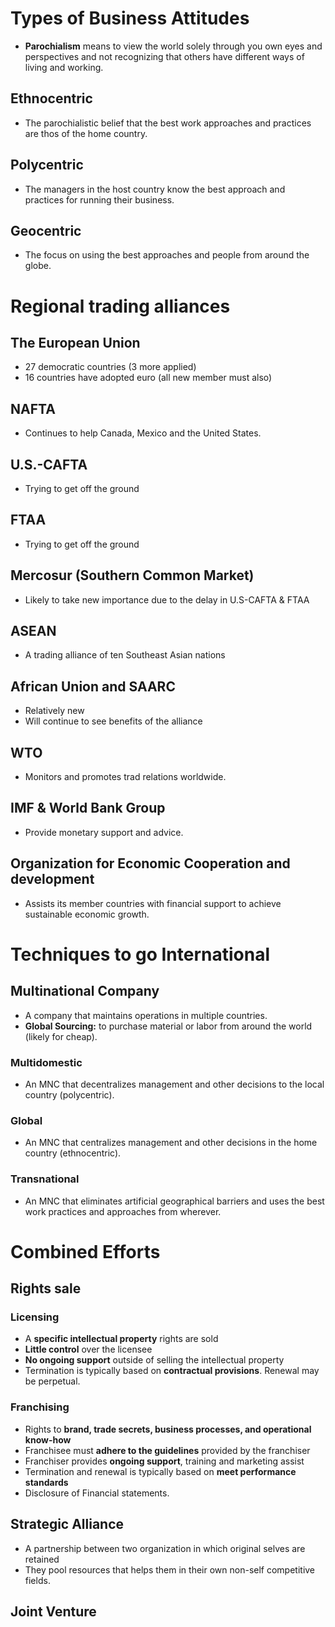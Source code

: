 # Types of Business Attitudes
- **Parochialism** means to view the world solely through you own eyes and perspectives and not recognizing that others have different ways of living and working.
## Ethnocentric
- The parochialistic belief that the best work approaches and practices are thos of the home country.
## Polycentric
- The managers in the host country know the best approach and practices for running their business.
## Geocentric
- The focus on using the best approaches and people from around the globe.

# Regional trading alliances
## The European Union
- 27 democratic countries (3 more applied)
- 16 countries have adopted euro (all new member must also)
## NAFTA
- Continues to help Canada, Mexico and the United States.
## U.S.-CAFTA
- Trying to get off the ground
## FTAA
- Trying to get off the ground
## Mercosur (Southern Common Market)
- Likely to take new importance due to the delay in U.S-CAFTA & FTAA
## ASEAN
- A trading alliance of ten Southeast Asian nations
## African Union and SAARC
- Relatively new
- Will continue to see benefits of the alliance
## WTO
- Monitors and promotes trad relations worldwide.
## IMF & World Bank Group 
- Provide monetary support and advice.
## Organization for Economic Cooperation and development
- Assists its member countries with financial support to achieve sustainable economic growth.

# Techniques to go International
## Multinational Company
- A company that maintains operations in multiple countries.
- **Global Sourcing:** to purchase material or labor from around the world (likely for cheap).
### Multidomestic 
- An MNC that decentralizes management and other decisions to the local country (polycentric). 
### Global 
- An MNC that centralizes management and other decisions in the home country (ethnocentric).
### Transnational
- An MNC that eliminates artificial geographical barriers and uses the best work practices and approaches from wherever.

# Combined Efforts
## Rights sale
### Licensing
- A **specific intellectual property** rights are sold
- **Little control** over the licensee
- **No ongoing support** outside of selling the intellectual property
- Termination is typically based on **contractual provisions**. Renewal may be perpetual.
### Franchising
- Rights to **brand, trade secrets, business processes, and operational know-how**
- Franchisee must **adhere to the guidelines** provided by the franchiser
- Franchiser provides **ongoing support**, training and marketing assist
- Termination and renewal is typically based on **meet performance standards**
- Disclosure of Financial statements.

## Strategic Alliance
- A partnership between two organization in which original selves are retained
- They pool resources that helps them in their own non-self competitive fields.
## Joint Venture